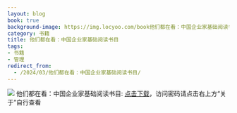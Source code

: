 ```yaml
---
layout: blog
book: true
background-image: https://img.locyoo.com/book他们都在看：中国企业家基础阅读书目.jpg
category: 书籍
title: 他们都在看：中国企业家基础阅读书目
tags:
- 书籍
- 管理
redirect_from:
  - /2024/03/他们都在看：中国企业家基础阅读书目/
---
```

![](https://img.locyoo.com/book他们都在看：中国企业家基础阅读书目.jpg)
他们都在看：中国企业家基础阅读书目: <a name = "ref1" href="https://url18.ctfile.com/f/50983618-1042269610-4c18f0?p=3619">点击下载</a>，访问密码请点击右上方“关于”自行查看